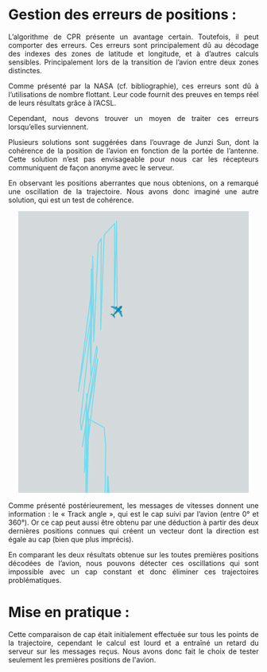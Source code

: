 # Gestion des erreurs de positions :

<p style="text-align:justify;">L’algorithme de CPR présente un avantage certain. Toutefois, il peut comporter des erreurs. Ces erreurs sont principalement dû au décodage des indexes des zones de latitude et longitude, et à d’autres calculs sensibles. Principalement lors de la transition de l’avion entre deux zones distinctes.</p>

<p style="text-align:justify;">Comme présenté par la NASA (cf. bibliographie), ces erreurs sont dû à l’utilisations de nombre flottant. Leur code fournit des preuves en temps réel de leurs résultats grâce à l’ACSL.</p>

<p style="text-align:justify;">Cependant, nous devons trouver un moyen de traiter ces erreurs lorsqu’elles surviennent. </p>

<p style="text-align:justify;">Plusieurs solutions sont suggérées dans l’ouvrage de Junzi Sun, dont la cohérence de la position de l’avion en fonction de la portée de l’antenne. Cette solution n’est pas envisageable pour nous car les récepteurs communiquent de façon anonyme avec le serveur.</p>

<p style="text-align:justify;">En observant les positions aberrantes que nous obtenions, on a remarqué une oscillation de la trajectoire. Nous avons donc imaginé une autre solution, qui est un test de cohérence. </p>

<p style="text-align: center;">
<img  typeof="foaf:Image" src="../images/erreur.png"  alt="" title="erreur">  
</p>

<p style="text-align:justify;">Comme présenté postérieurement, les messages de vitesses donnent une information : le « Track angle », qui est le cap suivi par l’avion (entre 0° et 360°). Or ce cap peut aussi être obtenu par une déduction à partir des deux dernières positions connues qui créent un vecteur dont la direction est égale au cap (bien que plus imprécis).</p>

<p style="text-align:justify;">En comparant les deux résultats obtenue sur les toutes premières positions décodées de l’avion, nous pouvons détecter ces oscillations qui sont impossible avec un cap constant et donc éliminer ces trajectoires problématiques. </p>

# Mise en pratique :

<p style="text-align:justify;">Cette comparaison de cap était initialement effectuée sur tous les points de la trajectoire, cependant le calcul est lourd et a entraîné un retard du serveur sur les messages reçus. Nous avons donc fait le choix de tester seulement les premières positions de l'avion.</p>